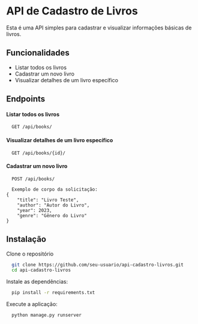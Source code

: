 

# API de Cadastro de Livros

Esta é uma API simples para cadastrar e visualizar informações básicas de livros.

## Funcionalidades

- Listar todos os livros
- Cadastrar um novo livro
- Visualizar detalhes de um livro específico




## Endpoints

#### Listar todos os livros

```http
  GET /api/books/
```

#### Visualizar detalhes de um livro específico

```http
  GET /api/books/{id}/
```

#### Cadastrar um novo livro

```http
  POST /api/books/

  Exemplo de corpo da solicitação:
{
    "title": "Livro Teste",
    "author": "Autor do Livro",
    "year": 2023,
    "genre": "Gênero do Livro"
}
```


## Instalação

Clone o repositório

```bash
  git clone https://github.com/seu-usuario/api-cadastro-livros.git
  cd api-cadastro-livros

```
    
Instale as dependências:
```bash
  pip install -r requirements.txt

```

Execute a aplicação:
```bash
  python manage.py runserver

```
